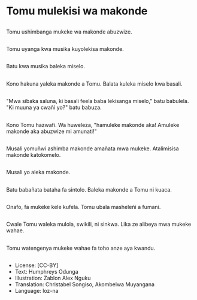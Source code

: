 # Tomu mulekisi wa makonde

##
Tomu ushimbanga mukeke wa makonde abuzwize.

##
Tomu uyanga kwa musika kuyolekisa makonde.

##
Batu kwa musika baleka miselo.

##
Kono hakuna yaleka makonde a Tomu. Balata kuleka miselo kwa basali.

##
"Mwa sibaka saluna, ki basali feela baba lekisanga miselo," batu babulela. "Ki muuna ya cwañi yo?" batu babuza.

##
Kono Tomu hazwafi. Wa huweleza, "hamuleke makonde aka! Amuleke makonde aka abuzwize mi amunati!"

##
Musali yomuñwi ashimba makonde amañata mwa mukeke. Atalimisisa makonde katokomelo.

##
Musali yo aleka makonde.

##
Batu babañata bataha fa sintolo. Baleka makonde a Tomu ni kuaca.

##
Onafo, fa mukeke kele kufela. Tomu ubala masheleñi a fumani.

##
Cwale Tomu waleka mulola, swikili, ni sinkwa. Lika ze alibeya mwa mukeke wahae.

##
Tomu watengenya mukeke wahae fa toho anze aya kwandu.

##
* License: [CC-BY]
* Text: Humphreys Odunga
* Illustration: Zablon Alex Nguku
* Translation: Christabel Songiso, Akombelwa Muyangana
* Language: loz-na
